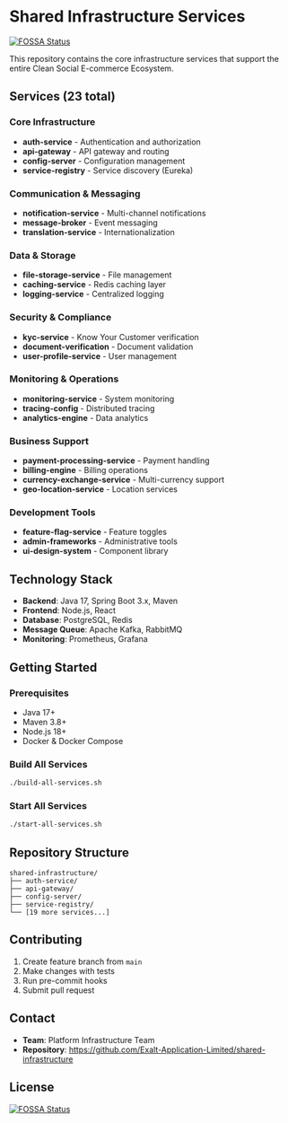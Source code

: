 # Shared Infrastructure Services
[![FOSSA Status](https://app.fossa.com/api/projects/git%2Bgithub.com%2FExalt-Application-Limited%2Fexalt-shared-infrastructure.svg?type=shield)](https://app.fossa.com/projects/git%2Bgithub.com%2FExalt-Application-Limited%2Fexalt-shared-infrastructure?ref=badge_shield)


This repository contains the core infrastructure services that support the entire Clean Social E-commerce Ecosystem.

## Services (23 total)

### Core Infrastructure
- **auth-service** - Authentication and authorization
- **api-gateway** - API gateway and routing
- **config-server** - Configuration management
- **service-registry** - Service discovery (Eureka)

### Communication & Messaging
- **notification-service** - Multi-channel notifications
- **message-broker** - Event messaging
- **translation-service** - Internationalization

### Data & Storage
- **file-storage-service** - File management
- **caching-service** - Redis caching layer
- **logging-service** - Centralized logging

### Security & Compliance
- **kyc-service** - Know Your Customer verification
- **document-verification** - Document validation
- **user-profile-service** - User management

### Monitoring & Operations
- **monitoring-service** - System monitoring
- **tracing-config** - Distributed tracing
- **analytics-engine** - Data analytics

### Business Support
- **payment-processing-service** - Payment handling
- **billing-engine** - Billing operations
- **currency-exchange-service** - Multi-currency support
- **geo-location-service** - Location services

### Development Tools
- **feature-flag-service** - Feature toggles
- **admin-frameworks** - Administrative tools
- **ui-design-system** - Component library

## Technology Stack
- **Backend**: Java 17, Spring Boot 3.x, Maven
- **Frontend**: Node.js, React
- **Database**: PostgreSQL, Redis
- **Message Queue**: Apache Kafka, RabbitMQ
- **Monitoring**: Prometheus, Grafana

## Getting Started

### Prerequisites
- Java 17+
- Maven 3.8+
- Node.js 18+
- Docker & Docker Compose

### Build All Services
```bash
./build-all-services.sh
```

### Start All Services
```bash
./start-all-services.sh
```

## Repository Structure
```
shared-infrastructure/
├── auth-service/
├── api-gateway/
├── config-server/
├── service-registry/
└── [19 more services...]
```

## Contributing
1. Create feature branch from `main`
2. Make changes with tests
3. Run pre-commit hooks
4. Submit pull request

## Contact
- **Team**: Platform Infrastructure Team
- **Repository**: https://github.com/Exalt-Application-Limited/shared-infrastructure

## License
[![FOSSA Status](https://app.fossa.com/api/projects/git%2Bgithub.com%2FExalt-Application-Limited%2Fexalt-shared-infrastructure.svg?type=large)](https://app.fossa.com/projects/git%2Bgithub.com%2FExalt-Application-Limited%2Fexalt-shared-infrastructure?ref=badge_large)